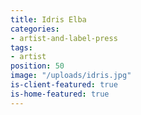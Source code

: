 ```yaml
---
title: Idris Elba
categories:
- artist-and-label-press
tags:
- artist
position: 50
image: "/uploads/idris.jpg"
is-client-featured: true
is-home-featured: true
---
```


